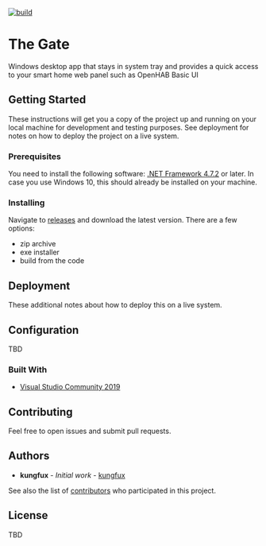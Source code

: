 [![build](https://ci.appveyor.com/api/projects/status/rokl6yurcf3hv1kt/branch/master?svg=true)](https://ci.appveyor.com/api/projects/status/rokl6yurcf3hv1kt/branch/master?svg=true)

# The Gate

Windows desktop app that stays in system tray and provides a quick access to your smart home web panel such as OpenHAB Basic UI

## Getting Started

These instructions will get you a copy of the project up and running on your local machine for development and testing purposes. See deployment for notes on how to deploy the project on a live system.

### Prerequisites

You need to install the following software: [.NET Framework 4.7.2](https://dotnet.microsoft.com/download/dotnet-framework/net472) or later. In case you use Windows 10, this should already be installed on your machine.

### Installing

Navigate to [releases](https://github.com/kungfux/thegate/releases) and download the latest version. There are a few options:
* zip archive
* exe installer
* build from the code

## Deployment

These additional notes about how to deploy this on a live system.

## Configuration

TBD

### Built With

* [Visual Studio Community 2019](https://visualstudio.microsoft.com/vs/express/)

## Contributing

Feel free to open issues and submit pull requests.

## Authors

* **kungfux** - *Initial work* - [kungfux](https://github.com/kungfux)

See also the list of [contributors](https://github.com/thegate/contributors) who participated in this project.

## License

TBD
